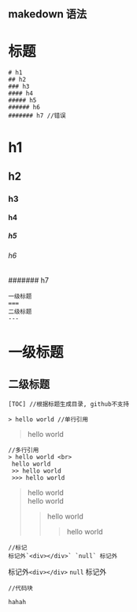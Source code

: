 ## makedown 语法
标题
====
```
# h1
## h2
### h3
#### h4
##### h5
###### h6
####### h7 //错误
```
# h1
## h2
### h3
#### h4
##### h5
###### h6
####### h7

```
一级标题
===
二级标题
---
```
一级标题
===
二级标题
---

```
[TOC] //根据标题生成目录, github不支持
```

```
> hello world //单行引用
```
> hello world

```
//多行引用
> hello world <br>
 hello world
 >> hello world
 >>> hello world
 ```
 > hello world <br>
 hello world
 >> hello world
 >>> hello world
 
 ```
 //标记
 标记外`<div></div>` `null` 标记外
 ```
 标记外`<div></div>` `null` 标记外
 
 ```
 //代码块
 ```
 ```
 hahah
 ```
